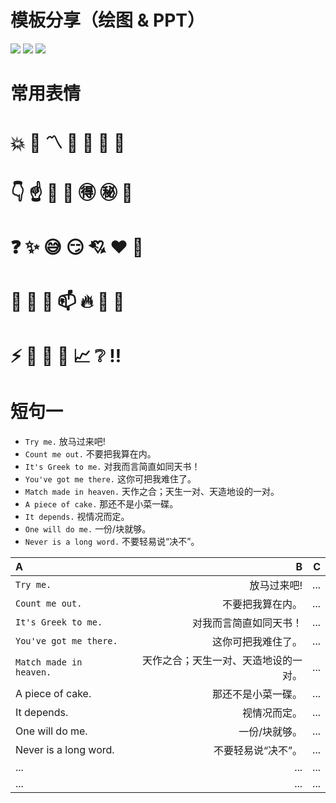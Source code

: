 # 模板分享（绘图 & PPT）

<img src="https://img.shields.io/badge/draw.io-绘图-ff5722.svg?colorB=00CD00&logo=diagramsdotnet" />
<img src="https://img.shields.io/badge/PPT-幻灯片-ff5722.svg?colorB=ff69b4&logo=wasmer" />
<img src="https://img.shields.io/badge/笔记-英语口语-ff5722.svg?colorB=FFB6C1&logo=microsoftonenote" />

# 常用表情

# :boom:  🤗  :part_alternation_mark:  :wave:  :yawning_face:   :bookmark_tabs:  :bookmark:
#  :point_down:   :point_up:   :raised_hands:   :clap:   :ideograph_advantage:   :secret:  :underage:
# :question: :sparkles: :sweat_smile:   :smirk:   :cupid:   :heart:  🤔
# :egg: :cut_of_meat: :milk_glass: :mailbox:   :fire:   :open_hands:  🧐
# :zap: :bell:  :scroll: :ledger:  :chart_with_upwards_trend: :grey_question:  :bangbang:

# 短句一

 -   `Try me.` 放马过来吧!
  -  `Count me out.` 不要把我算在内。
  -  `It's Greek to me.` 对我而言简直如同天书！
  -  `You've got me there.` 这你可把我难住了。
  -  `Match made in heaven.` 天作之合；天生一对、天造地设的一对。
  -  `A piece of cake.` 那还不是小菜一碟。
  -  `It depends.` 视情况而定。
  -  `One will do me.` 一份/块就够。
  -  `Never is a long word.` 不要轻易说“决不”。

     
     
     
     
     
     
     
     
     

| A | B | C |
| :- | -: | -: |
| `Try me.` | 放马过来吧! | ... |
| `Count me out.` | 不要把我算在内。 | ... |
| `It's Greek to me.` | 对我而言简直如同天书！ | ... |
| `You've got me there.` | 这你可把我难住了。 | ... |
| `Match made in heaven.` | 天作之合；天生一对、天造地设的一对。 | ... |
| A piece of cake. | 那还不是小菜一碟。 | ... |
| It depends. | 视情况而定。 | ... |
| One will do me. | 一份/块就够。 | ... |
| Never is a long word. | 不要轻易说“决不”。 | ... |
| ... | ... | ... |
| ... | ... | ... |
